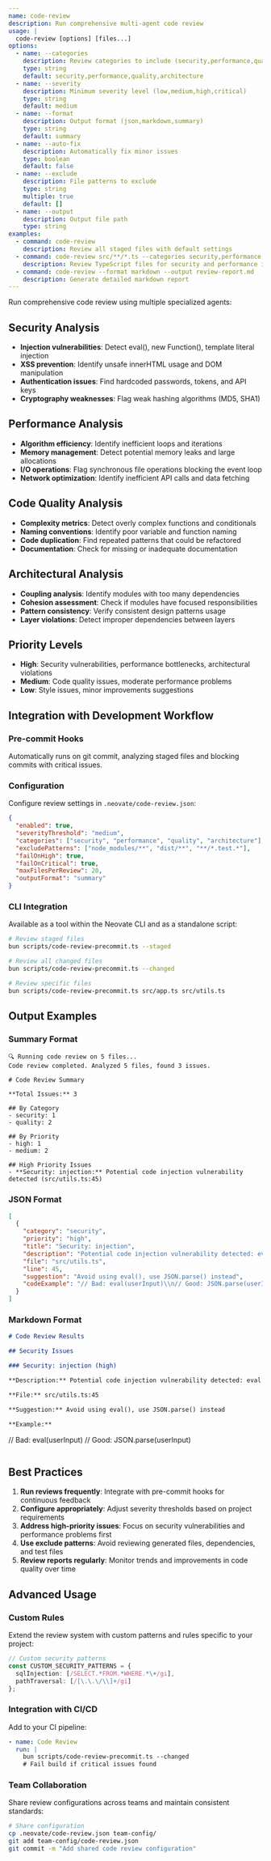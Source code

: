 ```yaml
---
name: code-review
description: Run comprehensive multi-agent code review
usage: |
  code-review [options] [files...]
options:
  - name: --categories
    description: Review categories to include (security,performance,quality,architecture)
    type: string
    default: security,performance,quality,architecture
  - name: --severity
    description: Minimum severity level (low,medium,high,critical)
    type: string
    default: medium
  - name: --format
    description: Output format (json,markdown,summary)
    type: string
    default: summary
  - name: --auto-fix
    description: Automatically fix minor issues
    type: boolean
    default: false
  - name: --exclude
    description: File patterns to exclude
    type: string
    multiple: true
    default: []
  - name: --output
    description: Output file path
    type: string
examples:
  - command: code-review
    description: Review all staged files with default settings
  - command: code-review src/**/*.ts --categories security,performance --severity high
    description: Review TypeScript files for security and performance issues (high severity only)
  - command: code-review --format markdown --output review-report.md
    description: Generate detailed markdown report
---
```


Run comprehensive code review using multiple specialized agents:

## Security Analysis
- **Injection vulnerabilities**: Detect eval(), new Function(), template literal injection
- **XSS prevention**: Identify unsafe innerHTML usage and DOM manipulation
- **Authentication issues**: Find hardcoded passwords, tokens, and API keys
- **Cryptography weaknesses**: Flag weak hashing algorithms (MD5, SHA1)

## Performance Analysis
- **Algorithm efficiency**: Identify inefficient loops and iterations
- **Memory management**: Detect potential memory leaks and large allocations
- **I/O operations**: Flag synchronous file operations blocking the event loop
- **Network optimization**: Identify inefficient API calls and data fetching

## Code Quality Analysis
- **Complexity metrics**: Detect overly complex functions and conditionals
- **Naming conventions**: Identify poor variable and function naming
- **Code duplication**: Find repeated patterns that could be refactored
- **Documentation**: Check for missing or inadequate documentation

## Architectural Analysis
- **Coupling analysis**: Identify modules with too many dependencies
- **Cohesion assessment**: Check if modules have focused responsibilities
- **Pattern consistency**: Verify consistent design patterns usage
- **Layer violations**: Detect improper dependencies between layers

## Priority Levels
- **High**: Security vulnerabilities, performance bottlenecks, architectural violations
- **Medium**: Code quality issues, moderate performance problems
- **Low**: Style issues, minor improvements suggestions

## Integration with Development Workflow

### Pre-commit Hooks
Automatically runs on git commit, analyzing staged files and blocking commits with critical issues.

### Configuration
Configure review settings in `.neovate/code-review.json`:

```json
{
  "enabled": true,
  "severityThreshold": "medium",
  "categories": ["security", "performance", "quality", "architecture"],
  "excludePatterns": ["node_modules/**", "dist/**", "**/*.test.*"],
  "failOnHigh": true,
  "failOnCritical": true,
  "maxFilesPerReview": 20,
  "outputFormat": "summary"
}
```

### CLI Integration
Available as a tool within the Neovate CLI and as a standalone script:

```bash
# Review staged files
bun scripts/code-review-precommit.ts --staged

# Review all changed files
bun scripts/code-review-precommit.ts --changed

# Review specific files
bun scripts/code-review-precommit.ts src/app.ts src/utils.ts
```

## Output Examples

### Summary Format
```
🔍 Running code review on 5 files...
Code review completed. Analyzed 5 files, found 3 issues.

# Code Review Summary

**Total Issues:** 3

## By Category
- security: 1
- quality: 2

## By Priority
- high: 1
- medium: 2

## High Priority Issues
- **Security: injection:** Potential code injection vulnerability detected (src/utils.ts:45)
```

### JSON Format
```json
[
  {
    "category": "security",
    "priority": "high",
    "title": "Security: injection",
    "description": "Potential code injection vulnerability detected: eval",
    "file": "src/utils.ts",
    "line": 45,
    "suggestion": "Avoid using eval(), use JSON.parse() instead",
    "codeExample": "// Bad: eval(userInput)\\n// Good: JSON.parse(userInput)"
  }
]
```

### Markdown Format
```markdown
# Code Review Results

## Security Issues

### Security: injection (high)

**Description:** Potential code injection vulnerability detected: eval

**File:** src/utils.ts:45

**Suggestion:** Avoid using eval(), use JSON.parse() instead

**Example:**
```
// Bad: eval(userInput)
// Good: JSON.parse(userInput)
```
```

## Best Practices

1. **Run reviews frequently**: Integrate with pre-commit hooks for continuous feedback
2. **Configure appropriately**: Adjust severity thresholds based on project requirements
3. **Address high-priority issues**: Focus on security vulnerabilities and performance problems first
4. **Use exclude patterns**: Avoid reviewing generated files, dependencies, and test files
5. **Review reports regularly**: Monitor trends and improvements in code quality over time

## Advanced Usage

### Custom Rules
Extend the review system with custom patterns and rules specific to your project:

```typescript
// Custom security patterns
const CUSTOM_SECURITY_PATTERNS = {
  sqlInjection: [/SELECT.*FROM.*WHERE.*\+/gi],
  pathTraversal: [/[\.\.\/\\]+/gi]
};
```

### Integration with CI/CD
Add to your CI pipeline:

```yaml
- name: Code Review
  run: |
    bun scripts/code-review-precommit.ts --changed
    # Fail build if critical issues found
```

### Team Collaboration
Share review configurations across teams and maintain consistent standards:

```bash
# Share configuration
cp .neovate/code-review.json team-config/
git add team-config/code-review.json
git commit -m "Add shared code review configuration"
```
